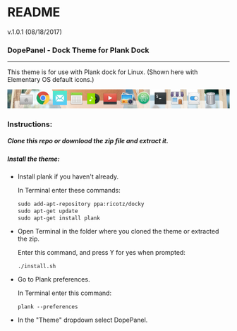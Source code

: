 # README #

v.1.0.1 (08/18/2017)


### DopePanel - Dock Theme for Plank Dock
---
This theme is for use with Plank dock for Linux. (Shown here with Elementary OS default icons.)

![DopePanel](/DopePanel.png)

### Instructions:

##### Clone this repo or download the zip file and extract it.

##### Install the theme:
* Install plank if you haven't already.

  In Terminal enter these commands:
  ```
  sudo add-apt-repository ppa:ricotz/docky
  sudo apt-get update
  sudo apt-get install plank
  ```

* Open Terminal in the folder where you cloned the theme or extracted the zip.

  Enter this command, and press Y for yes when prompted:
  ```
  ./install.sh
  ```

* Go to Plank preferences.

  In Terminal enter this command:
  ```
  plank --preferences
  ```
* In the "Theme" dropdown select DopePanel.

